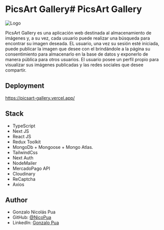 # PicsArt Gallery# PicsArt Gallery
![Logo](https://res.cloudinary.com/djngnnxvp/image/upload/v1693859359/picsart_gallery/hsoh0smdihs5uiliisad.png)

PicsArt Gallery es una aplicación web destinada al almacenamiento de imágenes y, a su vez, cada usuario puede realizar una búsqueda para encontrar su imagen deseada. EL usuario, una vez su sesión esté iniciada, puede publicar la imagen que desee con el brindándole a la página su consentimiento para almacenarlo en la base de datos y exponerlo de manera pública para otros usuarios. El usuario posee un perfil propio para visualizar sus imágenes publicadas y las redes sociales que desee compartir.
## Deployment
https://picsart-gallery.vercel.app/

## Stack 
- TypeScript
- Next JS
- React JS
- Redux Toolkit
- MongoDb + Mongoose + Mongo Atlas.
- TailwindCss
- Next Auth
- NodeMailer
- MercadoPago API
- Cloudinary
- ReCaptcha
- Axios

## Author
- Gonzalo Nicolás Pua
- GitHub: [@NicoPua](https://github.com/NicoPua)
- LinkedIn: [Gonzalo Pua](https://www.linkedin.com/in/gonzalo-pua/)
